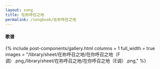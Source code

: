 ```yaml
---
layout: song
title: 在祢呼召之地
permalink: /songbook/在祢呼召之地
---
```


#### 歌谱

{% include post-components/gallery.html
    columns = 1
    full_width = true
    images = "/library/sheet/在祢呼召之地/在你呼召之地（F调）.png,/library/sheet/在祢呼召之地/在你呼召之地（E调）.png,"
%}
